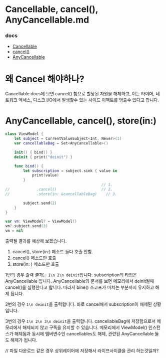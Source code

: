 # Cancellable, cancel(), AnyCancellable.md

### docs
* [Cancellable](https://developer.apple.com/documentation/combine/cancellable)
* [cancel()](https://developer.apple.com/documentation/combine/cancellable/cancel())
* [AnyCancellable](https://developer.apple.com/documentation/combine/anycancellable)


# 왜 Cancel 해야하나?

Cancellable docs에 보면 cancel() 함으로 할당된 자원을 해제하고, 이는 타이머, 네트워크 엑세스, 디스크 I/O에서 발생할수 있는 사이드 이펙트를 멈출수 있다고 합니다. 


# AnyCancellable, cancel(), store(in:)

```swift
class ViewModel {
    let subject = CurrentValueSubject<Int, Never>(1)
    var cancellableBag = Set<AnyCancellable>()

    init() { bind() }
    deinit { print("deinit") }

    func bind() {
        let subscription = subject.sink { value in
            print(value)
        }
                                           // 1.
//            .cancel()                    // 2.
//            .store(in: &cancellableBag)    // 3.

        subject.send(2)
    }
}

var vm: ViewModel? = ViewModel()
vm?.subject.send(3)
vm = nil
```

출력될 결과를 예상해 보겠습니다. 
1. cancel(), store(in:) 메소드 둘다 호출 안함.
2. cancel() 메소드만 호출
3. store(in: ) 메소드만 호출


1번의 경우 출력 결과는 ```1\n 2\n deinit```입니다. subscription의 타입은 AnyCancellable 입니다. AnyCancellable의 문서를 보면 메모리에서 deinit될때 cancel()을 실행한다고 합니다. 
따라서 bine() 스코프가 마치는 부분까지 유지하고 해제 됩니다.   

2번의 경우 ```1\n deinit```을 출력합니다. 바로 cancel해서 subscription이 해제된 상황입니다.  

3번의 경우 ```1\n 2\n 3\n deinit```을 출력합니다. cancellableBag에 저장함으로서 메모리에서 해제되지 않고 구독을 유지할 수 있습니다. 메모리에서 ViewModel() 인스턴스가 해제됨과 동시에 멤버변수인 cancellables도 해제, 관련된 AnyCancellable 들도 해제가 됩니다. 


// 파일 다운로드 같은 경우 상위레이어에 저장해서 라이프사이클을 관리 하는것일까?
